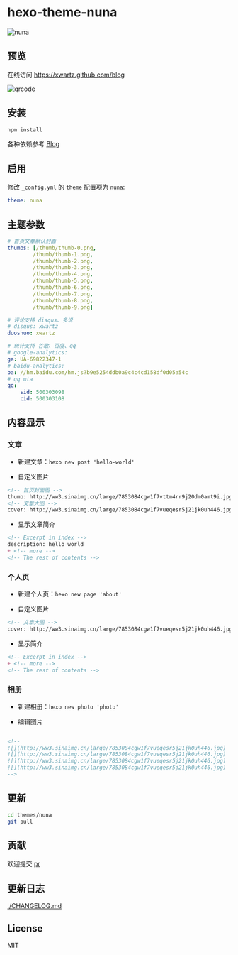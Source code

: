 # hexo-theme-nuna

![nuna](http://ww4.sinaimg.cn/large/7853084cgw1f7wicln8z1j21kw0vete0.jpg)

## 预览

在线访问 <https://xwartz.github.com/blog>

![qrcode](http://ww2.sinaimg.cn/large/7853084cgw1f7whn1tirsj20am0amwfd.jpg)

## 安装

```bash
npm install
```

各种依赖参考 [Blog](https://github.com/xwartz/blog)

## 启用

修改 `_config.yml` 的 `theme` 配置项为 `nuna`:

```yaml
theme: nuna
```

## 主题参数

```yml
# 首页文章默认封面
thumbs: [/thumb/thumb-0.png,
        /thumb/thumb-1.png,
        /thumb/thumb-2.png,
        /thumb/thumb-3.png,
        /thumb/thumb-4.png,
        /thumb/thumb-5.png,
        /thumb/thumb-6.png,
        /thumb/thumb-7.png,
        /thumb/thumb-8.png,
        /thumb/thumb-9.png]

# 评论支持 disqus、多说
# disqus: xwartz
duoshuo: xwartz

# 统计支持 谷歌、百度、qq
# google-analytics:
ga: UA-69822347-1
# baidu-analytics:
ba: //hm.baidu.com/hm.js?b9e5254ddb0a9c4c4cd158df0d05a54c
# qq mta
qq:
    sid: 500303098
    cid: 500303108
```


## 内容显示

### 文章

* 新建文章：`hexo new post 'hello-world'`

* 自定义图片

```markdown
<!-- 首页封面图 -->
thumb: http://ww3.sinaimg.cn/large/7853084cgw1f7vttm4rr9j20dm0amt9i.jpg
<!-- 文章大图 -->
cover: http://ww3.sinaimg.cn/large/7853084cgw1f7vueqesr5j21jk0uh446.jpg
```

* 显示文章简介

```markdown
<!-- Excerpt in index -->
description: hello world
+ <!-- more -->
<!-- The rest of contents -->
```

### 个人页

* 新建个人页：`hexo new page 'about'`

* 自定义图片

```markdown
<!-- 文章大图 -->
cover: http://ww3.sinaimg.cn/large/7853084cgw1f7vueqesr5j21jk0uh446.jpg
```

* 显示简介

```markdown
<!-- Excerpt in index -->
+ <!-- more -->
<!-- The rest of contents -->
```

### 相册

* 新建相册：`hexo new photo 'photo'`

* 编辑图片

```markdown

<!-- 
![](http://ww3.sinaimg.cn/large/7853084cgw1f7vueqesr5j21jk0uh446.jpg)
![](http://ww3.sinaimg.cn/large/7853084cgw1f7vueqesr5j21jk0uh446.jpg)
![](http://ww3.sinaimg.cn/large/7853084cgw1f7vueqesr5j21jk0uh446.jpg)
![](http://ww3.sinaimg.cn/large/7853084cgw1f7vueqesr5j21jk0uh446.jpg) 
-->

```

## 更新

``` bash
cd themes/nuna
git pull
```

## 贡献

欢迎提交 [pr](https://github.com/xwartz/hexo-theme-nuna/pulls)

## 更新日志

[./CHANGELOG.md](CHANGELOG.md)


## License

MIT
